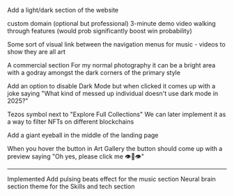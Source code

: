 Add a light/dark section of the website

custom domain (optional but professional)
3-minute demo video walking through features (would prob significantly boost win probability)

Some sort of visual link between the navigation menus for music - videos to show they are all art

A commercial section For my normal photography it can be a bright area with a godray amongst the dark corners of the primary style

Add an option to disable Dark Mode but when clicked it comes up with a joke saying "What kind of messed up individual doesn't use dark mode in 2025?"

Tezos symbol next to "Explore Full Collections" We can later implement it as a way to filter NFTs on different blockchains

Add a giant eyeball in the middle of the landing page

When you hover the button in Art Gallery the button should come up with a preview saying "Oh yes, please click me 👁️👅👁️"

---

Implemented
Add pulsing beats effect for the music section
Neural brain section theme for the Skills and tech section
